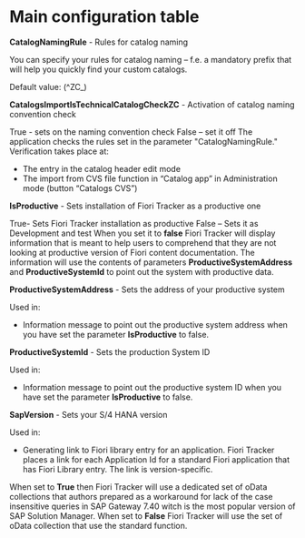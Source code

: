 # Main configuration table 

**CatalogNamingRule** - Rules for catalog naming

You can specify your rules for catalog naming – f.e. a mandatory prefix that will help you quickly find your custom catalogs.

Default value: (^ZC_)

**CatalogsImportIsTechnicalCatalogCheckZC** - Activation of catalog naming convention check

True - sets on the naming convention check
False – set it off
The application checks the rules set in the parameter "CatalogNamingRule." Verification takes place at:
- The entry in the catalog header edit mode
- The import from CVS file function in “Catalog app” in Administration mode (button “Catalogs CVS”)

**IsProductive** - Sets installation of Fiori Tracker as a productive one

True- Sets Fiori Tracker installation as productive
False – Sets it as Development and test
When you set it to **false** Fiori Tracker will display information that is meant to help users to comprehend that they are not looking at productive version of Fiori content documentation. The information will use the contents of parameters **ProductiveSystemAddress** and **ProductiveSystemId** to point out the system with productive data.

**ProductiveSystemAddress** - Sets the address of your productive system

Used in:
-	Information message to point out the productive system address when you have set the parameter **IsProductive** to false.

**ProductiveSystemId** - Sets the production System ID

Used in:
-	Information message to point out the productive system ID when you have set the parameter **IsProductive** to false.

**SapVersion** - Sets your S/4 HANA version

Used in:
-	Generating link to Fiori library entry for an application. 
Fiori Tracker places a link for each Application Id for a standard Fiori application that has Fiori Library entry. The link is version-specific.

When set to **True** then Fiori Tracker will use a dedicated set of oData collections that authors prepared as a workaround for lack of the case insensitive queries in SAP Gateway 7.40 witch is the most popular version of SAP Solution Manager. When set to **False** Fiori Tracker will use the set of oData collection that use the standard function.
